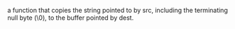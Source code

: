 a function that copies the string pointed to by src, including the terminating null byte (\0), to the buffer pointed by dest.
